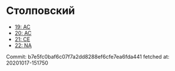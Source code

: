 # Столповский
- [19: AC](19.md)
- [20: AC](20.md)
- [21: CE](21.md)
- [22: NA](22.md)

Commit: b7e5fc0baf6c07f7a2dd8288ef6cfe7ea6fda441
 fetched at: 20201017-151750
